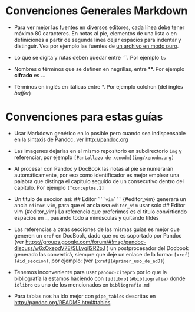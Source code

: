 

# Convenciones Generales Markdown

* Para ver mejor las fuentes en diversos editores, cada línea debe tener
  máximo 80 caracteres.  En notas al pie, elementos de una lista  o en 
  definiciones  a partir de segunda línea dejar espacios para indentar
  y distinguir.  Vea por ejemplo las fuentes de 
  [un archivo en modo puro](https://raw.githubusercontent.com/pasosdeJesus/basico_adJ/master/labores_basicas_de_administracion.md).

* Lo que se digita y rutas deben quedar entre \`\`\`.  Por ejemplo ```ls```

* Nombres o términos que se definen en negrillas, entre \*\*. 
  Por ejemplo **cifrado** es ...

* Términos en inglés en itálicas entre \*. Por ejemplo colchon (del inglès 
 *buffer*)


# Convenciones para estas guías

* Usar Markdown genérico en lo posible pero cuando sea indispensable en la 
  sintaxis de Pandoc, ver <http://pandoc.org>

* Las imagenes dejarlas en el mismo repositorio en subdirectorio ```img```
  y referenciar, por ejemplo ```[Pantallazo de xenodm](img/xenodm.png)```

* Al procesar con Pandoc y DocBook las notas al pie se numerarán
  automáticamente, por eso  como identificador es mejor emplear 
  una palabra que distinga el capítulo seguido de un consecutivo dentro
  del capítulo.  Por ejemplo ```[^conceptos.1]```

* Un titulo de seccion así: ## Editor ```` ```vim``` ```` {#editor_vim}
  generará un ancla ```editor-vim```, para que el ancla sea 
  ```editor_vim``` usar solo ## Editor vim {#editor_vim}
  La referencia que preferimos es el título convirtiendo espacios en _, pasando
  todo a minúsculas y quitando tildes

* Las referencias a otras secciones de las mismas guías es mejor que generen
  un ```xref``` en DocBook, dado que no es soportado por Pandoc (ver 
  https://groups.google.com/forum/#!msg/pandoc-discuss/w6xOxepdV78/SLLvqiI2R2oJ )
  un postprocesador del Docbook generado las convertirá, siempre que
  deje un enlace de la forma: ```[xref](#id_seccion)```, por ejemplo:
	(ver ```[xref](#primer_uso_de_adJ)```)

* Tenemos inconveniente para usar ```pandoc-citepro``` por lo que la 
  bibliografía la estamos haciendo con ```[idlibro](#bibliografia)``` 
  donde ```idlibro``` es uno de los mencionados en ```bibliografia.md```

* Para tablas nos ha ido mejor con ```pipe_tables``` descritas en 
	<http://pandoc.org/README.html#tables>
